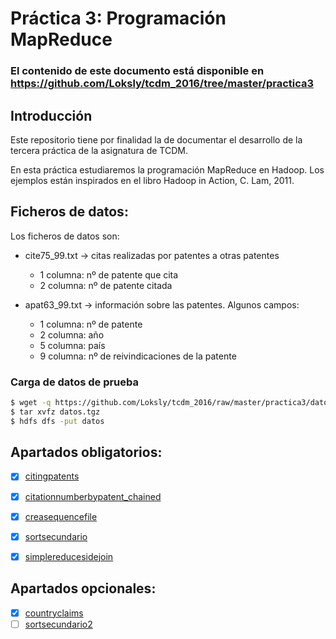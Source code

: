 # Práctica 3: Programación MapReduce
### El contenido de este documento está disponible en https://github.com/Loksly/tcdm_2016/tree/master/practica3

## Introducción

Este repositorio tiene por finalidad la de documentar el desarrollo de la tercera práctica de la asignatura de TCDM.

En esta práctica estudiaremos la programación MapReduce en Hadoop. Los ejemplos están inspirados en el libro
Hadoop in Action, C. Lam, 2011.


## Ficheros de datos:

Los ficheros de datos son:

 * cite75_99.txt -> citas realizadas por patentes a otras patentes
 	* 1 columna: nº de patente que cita
	* 2 columna: nº de patente citada
                 
 * apat63_99.txt -> información sobre las patentes. Algunos campos:
 	* 1 columna: nº de patente
 	* 2 columna: año
	* 5 columna: país
	* 9 columna: nº de reivindicaciones de la patente


### Carga de datos de prueba
```bash
$ wget -q https://github.com/Loksly/tcdm_2016/raw/master/practica3/datos.tgz
$ tar xvfz datos.tgz
$ hdfs dfs -put datos
```


## Apartados obligatorios:

- [x] [citingpatents](https://github.com/Loksly/tcdm_2016/tree/master/practica3/citingpatents)
- [x] [citationnumberbypatent_chained](https://github.com/Loksly/tcdm_2016/tree/master/practica3/citationnumberbypatent_chained)
- [x] [creasequencefile](https://github.com/Loksly/tcdm_2016/tree/master/practica3/creasequencefile)
- [x] [sortsecundario](https://github.com/Loksly/tcdm_2016/tree/master/practica3/sortsecundario)
- [x] [simplereducesidejoin](https://github.com/Loksly/tcdm_2016/tree/master/practica3/simplereducesidejoin)


## Apartados opcionales:

- [x] [countryclaims](https://github.com/Loksly/tcdm_2016/tree/master/practica3/countryclaims)
- [ ] [sortsecundario2](https://github.com/Loksly/tcdm_2016/tree/master/practica3/sortsecundario2)
